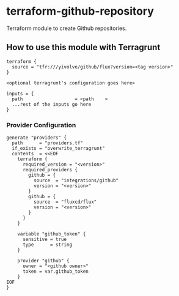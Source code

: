 # terraform-github-repository

Terraform module to create Github repositories.

## How to use this module with Terragrunt

```hcl
terraform {
  source = "tfr:///yivolve/github/flux?version=<tag version>"
}

<optional terragrunt's configuration goes here>

inputs = {
  path                   = <path    >
  ...rest of the inputs go here
}

```

### Provider Configuration

```hcl
generate "providers" {
  path      = "providers.tf"
  if_exists = "overwrite_terragrunt"
  contents  = <<EOF
    terraform {
      required_version = "<version>"
      required_providers {
        github = {
          source  = "integrations/github"
          version = "<version>"
        }
        github = {
          source  = "fluxcd/flux"
          version = "<version>"
        }
      }
    }

    variable "github_token" {
      sensitive = true
      type      = string
    }

    provider "github" {
      owner = "<github owner>"
      token = var.github_token
    }
EOF
}
```
